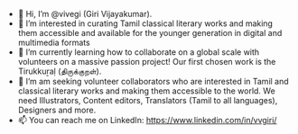 - 👋 Hi, I’m @vivegi (Giri Vijayakumar).
- 👀 I’m interested in curating Tamil classical literary works and making them accessible and available for the younger generation in digital and multimedia formats
- 🌱 I’m currently learning how to collaborate on a global scale with volunteers on a massive passion project! Our first chosen work is the Tirukkuṟaḷ (திருக்குறள்).
- 💞️ I’m am seeking volunteer collaborators who are interested in Tamil and classical literary works and making them accessible to the world. We need Illustrators, Content editors, Translators (Tamil to all languages), Designers and more.
- 📫 You can reach me on LinkedIn: https://www.linkedin.com/in/vvgiri/ 

